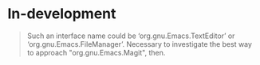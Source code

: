 # In-development
>  Such an interface name could be ‘org.gnu.Emacs.TextEditor’ or ‘org.gnu.Emacs.FileManager’.
Necessary to investigate the best way to approach "org.gnu.Emacs.Magit", then.
